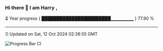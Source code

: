 ### Hi there 👋 I am Harry , 

⏳ Year progress { ███████████████████████▁▁▁▁▁▁▁ } 77.90 %

---

⏰ Updated on Sat, 12 Oct 2024 02:38:55 GMT

![Progress Bar CI](https://github.com/duykhang68/duykhang68/workflows/Progress%20Bar%20CI/badge.svg)
